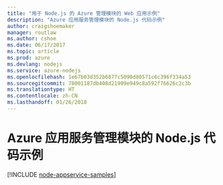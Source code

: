 ```yaml
---
title: "用于 Node.js 的 Azure 管理模块的 Web 应用示例"
description: "Azure 应用服务管理模块的 Node.js 代码示例"
author: craigshoemaker
manager: routlaw
ms.author: cshoe
ms.date: 06/17/2017
ms.topic: article
ms.prod: azure
ms.devlang: nodejs
ms.service: azure-nodejs
ms.openlocfilehash: 1e67b03d352b6877c5090d80571c6c396f334a53
ms.sourcegitcommit: 78001187db408d21909e949c8a592f76626c2c3b
ms.translationtype: HT
ms.contentlocale: zh-CN
ms.lasthandoff: 01/26/2018
---
```

# <a name="nodejs-code-samples-for-azure-app-service-management-modules"></a>Azure 应用服务管理模块的 Node.js 代码示例

[!INCLUDE [node-appservice-samples](../docs-ref-conceptual/includes/appservice-samples.md)]